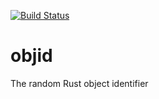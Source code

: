 [![Build Status](https://travis-ci.org/montao/objid.svg?branch=master)](https://travis-ci.org/montao/objid)  
# objid
The random Rust object identifier

